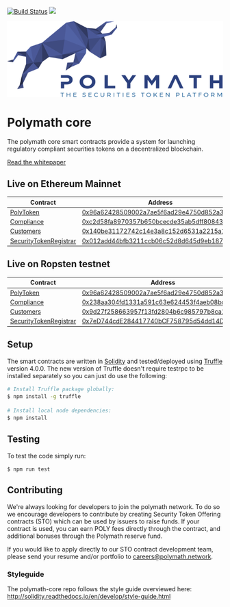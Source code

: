 [![Build Status](https://travis-ci.com/PolymathNetwork/polymath-core.svg?token=Urvmqzpy4pAxp6EpzZd6&branch=master)](https://travis-ci.com/PolymathNetwork/polymath-core)
<a href="https://t.me/polymathnetwork"><img src="https://img.shields.io/badge/50k+-telegram-blue.svg" target="_blank"></a>

<!--img src="https://img.shields.io/badge/bounties-1,000,000-green.svg" href="/issues-->

![Polymath](Polymath.png)

# Polymath core

The polymath core smart contracts provide a system for launching regulatory
compliant securities tokens on a decentralized blockchain.

[Read the whitepaper](whitepaper.pdf)

## Live on Ethereum Mainnet

| Contract                                                         | Address                                                                                                                       |
| ---------------------------------------------------------------- | ----------------------------------------------------------------------------------------------------------------------------- |
| [PolyToken](./contracts/PolyToken.sol)                           | [0x96a62428509002a7ae5f6ad29e4750d852a3f3d7](https://etherscan.io/address/0x96a62428509002a7ae5f6ad29e4750d852a3f3d7) |
| [Compliance](./contracts/Compliance.sol)                         | [0xc2d58fa8970357b650bcecde35ab5dff80843bca](https://etherscan.io/address/0xc2d58fa8970357b650bcecde35ab5dff80843bca) |
| [Customers](./contracts/Customers.sol)                           | [0x140be31172742c14e3a8c152d6531a2215a1c3f8](https://etherscan.io/address/0x140be31172742c14e3a8c152d6531a2215a1c3f8) |
| [SecurityTokenRegistrar](./contracts/SecurityTokenRegistrar.sol) | [0x012add44bfb3211ccb06c52d8d645d9eb187a89c](https://etherscan.io/address/0x012add44bfb3211ccb06c52d8d645d9eb187a89c) |


## Live on Ropsten testnet

| Contract                                                         | Address                                                                                                                       |
| ---------------------------------------------------------------- | ----------------------------------------------------------------------------------------------------------------------------- |
| [PolyToken](./contracts/PolyToken.sol)                           | [0x96a62428509002a7ae5f6ad29e4750d852a3f3d7](https://ropsten.etherscan.io/address/0x96a62428509002a7ae5f6ad29e4750d852a3f3d7) |
| [Compliance](./contracts/Compliance.sol)                         | [0x238aa304fd1331a591c63e624453f4aeb08bc4b0](https://ropsten.etherscan.io/address/0x238aa304fd1331a591c63e624453f4aeb08bc4b0) |
| [Customers](./contracts/Customers.sol)                           | [0x9d27f258663957f13fd2804b6c985797b8ca132e](https://ropsten.etherscan.io/address/0x9d27f258663957f13fd2804b6c985797b8ca132e) |
| [SecurityTokenRegistrar](./contracts/SecurityTokenRegistrar.sol) | [0x7eD744cdE284417740bCF758795d54dd14DD08dA](https://ropsten.etherscan.io/address/0x7eD744cdE284417740bCF758795d54dd14DD08dA) |

## Setup

The smart contracts are written in [Solidity][solidity] and tested/deployed
using [Truffle][truffle] version 4.0.0. The new version of Truffle doesn't
require testrpc to be installed separately so you can just do use the following:

```bash
# Install Truffle package globally:
$ npm install -g truffle

# Install local node dependencies:
$ npm install
```

## Testing

To test the code simply run:

```
$ npm run test
```

## Contributing

We're always looking for developers to join the polymath network. To do so we
encourage developers to contribute by creating Security Token Offering contracts
(STO) which can be used by issuers to raise funds. If your contract is used, you
can earn POLY fees directly through the contract, and additional bonuses through
the Polymath reserve fund.

If you would like to apply directly to our STO contract development team, please
send your resume and/or portfolio to careers@polymath.network.

### Styleguide

The polymath-core repo follows the style guide overviewed here:
http://solidity.readthedocs.io/en/develop/style-guide.html

[polymath]: https://polymath.network
[ethereum]: https://www.ethereum.org/
[solidity]: https://solidity.readthedocs.io/en/develop/
[truffle]: http://truffleframework.com/
[testrpc]: https://github.com/ethereumjs/testrpc
